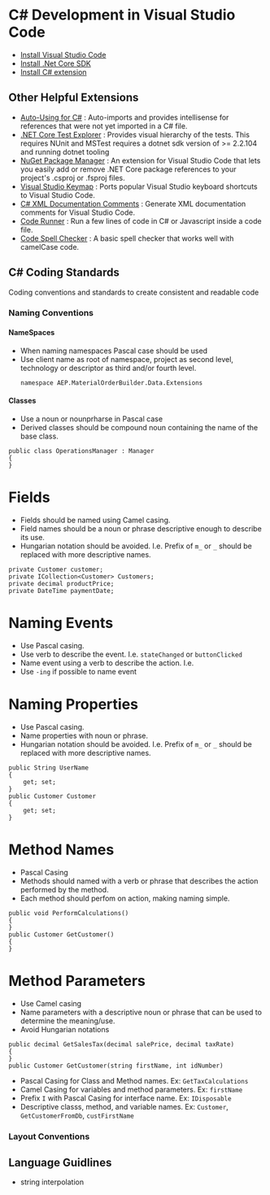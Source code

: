 # C# Development in Visual Studio Code

- [Install Visual Studio Code](https://code.visualstudio.com/)
- [Install .Net Core SDK](https://dotnet.microsoft.com/download)
- [Install C# extension](https://marketplace.visualstudio.com/items?itemName=ms-dotnettools.csharp>)

## Other Helpful Extensions

- [Auto-Using for C#](https://marketplace.visualstudio.com/items?itemName=Fudge.auto-using) : Auto-imports and provides intellisense for references that were not yet imported in a C# file.
- [.NET Core Test Explorer](https://marketplace.visualstudio.com/items?itemName=formulahendry.dotnet-test-explorer) : Provides visual hierarchy of the tests. This requires NUnit and MSTest requires a dotnet sdk version of >= 2.2.104 and running dotnet tooling
- [NuGet Package Manager](https://marketplace.visualstudio.com/items?itemName=jmrog.vscode-nuget-package-manager) : An extension for Visual Studio Code that lets you easily add or remove .NET Core package references to your project's .csproj or .fsproj files.
- [Visual Studio Keymap](https://marketplace.visualstudio.com/items?itemName=ms-vscode.vs-keybindings) : Ports popular Visual Studio keyboard shortcuts to Visual Studio Code.
- [C# XML Documentation Comments](https://marketplace.visualstudio.com/items?itemName=k--kato.docomment) : Generate XML documentation comments for Visual Studio Code.
- [Code Runner](https://marketplace.visualstudio.com/items?itemName=formulahendry.code-runner) : Run a few lines of code in C# or Javascript inside a code file.
- [Code Spell Checker](https://marketplace.visualstudio.com/items?itemName=streetsidesoftware.code-spell-checker) : A basic spell checker that works well with camelCase code.

## C# Coding Standards

Coding conventions and standards to create consistent and readable code

### Naming Conventions

#### NameSpaces

- When naming namespaces Pascal case should be used
- Use client name as root of namespace, project as second level, technology or descriptor as third and/or fourth level.
  ```
  namespace AEP.MaterialOrderBuilder.Data.Extensions
  ```

#### Classes

- Use a noun or nounprharse in Pascal case
- Derived classes should be compound noun containing the name of the base class.

```
public class OperationsManager : Manager
{
}
```

# Fields

- Fields should be named using Camel casing.
- Field names should be a noun or phrase descriptive enough to describe its use.
- Hungarian notation should be avoided. I.e. Prefix of `m_` or `_` should be replaced with more descriptive names.

```
private Customer customer;
private ICollection<Customer> Customers;
private decimal productPrice;
private DateTime paymentDate;
```

# Naming Events

- Use Pascal casing.
- Use verb to describe the event. I.e. `stateChanged` or `buttonClicked`
- Name event using a verb to describe the action. I.e.
- Use `-ing` if possible to name event

# Naming Properties

- Use Pascal casing.
- Name properties with noun or phrase.
- Hungarian notation should be avoided. I.e. Prefix of `m_` or `_` should be replaced with more descriptive names.

```
public String UserName
{
    get; set;
}
public Customer Customer
{
    get; set;
}
```

# Method Names

- Pascal Casing
- Methods should named with a verb or phrase that describes the action performed by the method.
- Each method should perfom on action, making naming simple.

```
public void PerformCalculations()
{
}
public Customer GetCustomer()
{
}
```

# Method Parameters

- Use Camel casing
- Name parameters with a descriptive noun or phrase that can be used to determine the meaning/use.
- Avoid Hungarian notations

```
public decimal GetSalesTax(decimal salePrice, decimal taxRate)
{
}
public Customer GetCustomer(string firstName, int idNumber)
```

- Pascal Casing for Class and Method names. Ex: `GetTaxCalculations`
- Camel Casing for variables and method parameters. Ex: `firstName`
- Prefix `I` with Pascal Casing for interface name. Ex: `IDisposable`
- Descriptive classs, method, and variable names. Ex: `Customer`, `GetCustomerFromDb`, `custFirstName`

### Layout Conventions

## Language Guidlines

- string interpolation
